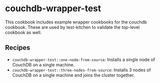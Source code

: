 # couchdb-wrapper-test

This cookbook includes example wrapper cookbooks for the couchdb
cookbook. These are used by test-kitchen to validate the top-level
cookbook as well.

## Recipes

* `couchdb-wrapper-test::one-node-from-source`: Installs a single node of
  CouchDB on a single machine.
* `couchdb-wrapper-test::three-nodes-from-source`: Installs 3 nodes of
  CouchDB on a single machine and joins the cluster together.
